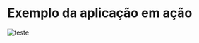 # Exemplo da aplicação em ação


![teste](https://github.com/teodorogit/ApiGIthubProfile--Bootstrap-ReactLoader/assets/112817295/3493a196-db27-450d-b713-21730f06f77d)
